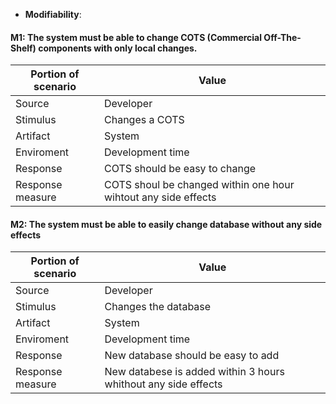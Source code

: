 - **Modifiability**:

#### M1: The system must be able to change COTS (Commercial Off-The-Shelf) components with only local changes.

| Portion of scenario | Value                                                          |
| ------------------- | -------------------------------------------------------------- |
| Source              | Developer                                                      |
| Stimulus            | Changes a COTS                                                 |
| Artifact            | System                                                         |
| Enviroment          | Development time                                               |
| Response            | COTS should be easy to change                                  |
| Response measure    | COTS shoul be changed within one hour wihtout any side effects |

#### M2: The system must be able to easily change database without any side effects

| Portion of scenario | Value                                                          |
| ------------------- | -------------------------------------------------------------- |
| Source              | Developer                                                      |
| Stimulus            | Changes the database                                           |
| Artifact            | System                                                         |
| Enviroment          | Development time                                               |
| Response            | New database should be easy to add                             |
| Response measure    | New databese is added within 3 hours whithout any side effects |
